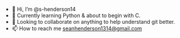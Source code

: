 - 👋 Hi, I’m @s-henderson14
- 🌱 Currently learning Python & about to begin with C.
- 💞️ Looking to collaborate on anything to help understand git better.
- 📫 How to reach me seanhenderson1314@gmail.com

<!---
s-henderson14/s-henderson14 is a ✨ special ✨ repository because its `README.md` (this file) appears on your GitHub profile.
You can click the Preview link to take a look at your changes.
--->
